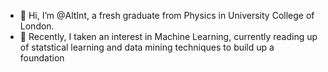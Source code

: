 - 👋 Hi, I’m @AltInt, a fresh graduate from Physics in University College of London. 
- 👀 Recently, I taken an interest in Machine Learning, currently reading up of statstical learning and data mining techniques to build up a foundation

